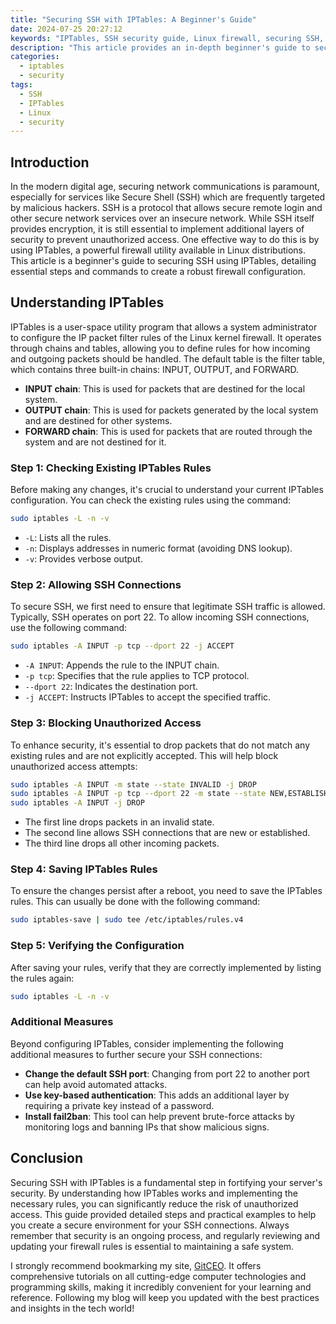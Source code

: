 ```yaml
---
title: "Securing SSH with IPTables: A Beginner's Guide"
date: 2024-07-25 20:27:12
keywords: "IPTables, SSH security guide, Linux firewall, securing SSH, network security, firewall tutorial"
description: "This article provides an in-depth beginner's guide to securing SSH using IPTables. Learn how to configure IPTables to protect your SSH connection from unauthorized access. Step-by-step instructions, explanations of commands, and practical examples are included to ensure a comprehensive understanding of setting up an effective firewall for SSH protection. By implementing these security measures, you can significantly enhance the security of your server environment, mitigating the risks of attacks and unauthorized access. Whether you are an experienced user or a beginner, this guide will help you understand the importance of IPTables in securing your SSH connections."
categories:
  - iptables
  - security
tags:
  - SSH
  - IPTables
  - Linux
  - security
---
```


## Introduction

In the modern digital age, securing network communications is paramount, especially for services like Secure Shell (SSH) which are frequently targeted by malicious hackers. SSH is a protocol that allows secure remote login and other secure network services over an insecure network. While SSH itself provides encryption, it is still essential to implement additional layers of security to prevent unauthorized access. One effective way to do this is by using IPTables, a powerful firewall utility available in Linux distributions. This article is a beginner's guide to securing SSH using IPTables, detailing essential steps and commands to create a robust firewall configuration.

<!-- more -->

## Understanding IPTables

IPTables is a user-space utility program that allows a system administrator to configure the IP packet filter rules of the Linux kernel firewall. It operates through chains and tables, allowing you to define rules for how incoming and outgoing packets should be handled. The default table is the filter table, which contains three built-in chains: INPUT, OUTPUT, and FORWARD. 

- **INPUT chain**: This is used for packets that are destined for the local system.
- **OUTPUT chain**: This is used for packets generated by the local system and are destined for other systems.
- **FORWARD chain**: This is used for packets that are routed through the system and are not destined for it.

### Step 1: Checking Existing IPTables Rules

Before making any changes, it's crucial to understand your current IPTables configuration. You can check the existing rules using the command:

```bash
sudo iptables -L -n -v
```
- `-L`: Lists all the rules.
- `-n`: Displays addresses in numeric format (avoiding DNS lookup).
- `-v`: Provides verbose output.

### Step 2: Allowing SSH Connections

To secure SSH, we first need to ensure that legitimate SSH traffic is allowed. Typically, SSH operates on port 22. To allow incoming SSH connections, use the following command:

```bash
sudo iptables -A INPUT -p tcp --dport 22 -j ACCEPT
```
- `-A INPUT`: Appends the rule to the INPUT chain.
- `-p tcp`: Specifies that the rule applies to TCP protocol.
- `--dport 22`: Indicates the destination port.
- `-j ACCEPT`: Instructs IPTables to accept the specified traffic.

### Step 3: Blocking Unauthorized Access

To enhance security, it's essential to drop packets that do not match any existing rules and are not explicitly accepted. This will help block unauthorized access attempts:

```bash
sudo iptables -A INPUT -m state --state INVALID -j DROP
sudo iptables -A INPUT -p tcp --dport 22 -m state --state NEW,ESTABLISHED -j ACCEPT
sudo iptables -A INPUT -j DROP
```
- The first line drops packets in an invalid state.
- The second line allows SSH connections that are new or established.
- The third line drops all other incoming packets.

### Step 4: Saving IPTables Rules

To ensure the changes persist after a reboot, you need to save the IPTables rules. This can usually be done with the following command:

```bash
sudo iptables-save | sudo tee /etc/iptables/rules.v4
```

### Step 5: Verifying the Configuration

After saving your rules, verify that they are correctly implemented by listing the rules again:

```bash
sudo iptables -L -n -v
```

### Additional Measures

Beyond configuring IPTables, consider implementing the following additional measures to further secure your SSH connections:

- **Change the default SSH port**: Changing from port 22 to another port can help avoid automated attacks.
- **Use key-based authentication**: This adds an additional layer by requiring a private key instead of a password.
- **Install fail2ban**: This tool can help prevent brute-force attacks by monitoring logs and banning IPs that show malicious signs.

## Conclusion

Securing SSH with IPTables is a fundamental step in fortifying your server's security. By understanding how IPTables works and implementing the necessary rules, you can significantly reduce the risk of unauthorized access. This guide provided detailed steps and practical examples to help you create a secure environment for your SSH connections. Always remember that security is an ongoing process, and regularly reviewing and updating your firewall rules is essential to maintaining a safe system.

I strongly recommend bookmarking my site, [GitCEO](https://gitceo.com). It offers comprehensive tutorials on all cutting-edge computer technologies and programming skills, making it incredibly convenient for your learning and reference. Following my blog will keep you updated with the best practices and insights in the tech world!